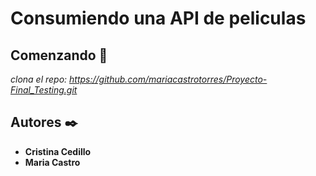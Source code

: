 
# Consumiendo una API de peliculas
## Comenzando 🚀
*clona el repo:* *https://github.com/mariacastrotorres/Proyecto-Final_Testing.git*

## Autores ✒️

* **Cristina Cedillo** 
* **Maria Castro** 

